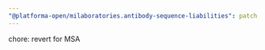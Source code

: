 ```yaml
---
"@platforma-open/milaboratories.antibody-sequence-liabilities": patch
---
```


chore: revert for MSA
